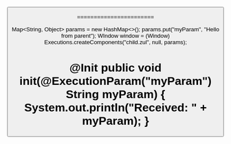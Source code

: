 [//]: # (<!--parent.zul-->)
<window>
    <button label="Open Child" onClick="Executions.sendRedirect('child.zul?username=aditya')" />
</window>

[//]: # (child zul)
<window>
    <label value="Username: ${param.username}" />
</window>

=======================

Map<String, Object> params = new HashMap<>();
params.put("myParam", "Hello from parent");
WIndow window = (Window) Executions.createComponents("child.zul", null, params);

[//]: # (// In view Model)
@Init
public void init(@ExecutionParam("myParam") String myParam) {
    System.out.println("Received: " + myParam);
}
======================
<include src="child.zul?foo=bar" />
<label value="Param foo: ${param.foo}" />

